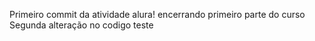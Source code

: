 Primeiro commit da atividade alura!
encerrando primeiro parte do curso 
Segunda alteração no codigo teste
